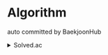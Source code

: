 # Algorithm

auto committed by BaekjoonHub

<details>
<summary>Solved.ac</summary>
<div markdown="1">    
  
  Baekjoon ID: his0si

  [![Solved.ac Profile](http://mazassumnida.wtf/api/v2/generate_badge?boj=his0si)](https://solved.ac/his0si/)
  
</div>
</details>

